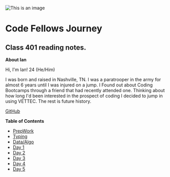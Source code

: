![This is an image](https://funvizeo.com/media/thumbs/82172d4f763cbf49/hacking-in-progress-memes-4e1fb5ee99dafe08-f6fe178da0393eb0.jpg)
# Code Fellows Journey
## Class 401 reading notes.
**About Ian**

Hi, I'm Ian! 24 (He/Him)

I was born and raised in Nashville, TN. I was a paratrooper in the army for almost 6 years until I was injured on a jump. I Found out about Coding Bootcamps through a friend that had recently attended one. Thinking about how long I'd been interested in the prospect of coding I decided to jump in using VETTEC. The rest is future history.

[GitHub](https://github.com/IanMcshoe)

**Table of Contents**

- [PrepWork](prep.md)
- [Typing](PrepWork.md)
- [Data/Algo](DSA.md)
- [Day 1](Day-1.md)
- [Day 2](day-2.md)
- [Day 3](day4.md)
- [Day 4](day5.md)
- [Day 5](day6.md)
